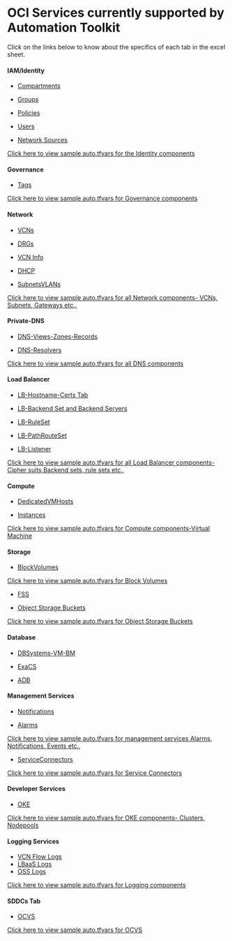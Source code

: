 
# OCI Services currently supported by Automation Toolkit

Click on the links below to know about the specifics of each tab in the excel sheet.

#### IAM/Identity

 - [Compartments](tabs.md#Compartments-Tab)

 - [Groups](tabs.md#Groups-Tab)
  
 - [Policies](tabs.md#Policies-Tab)

 - [Users](tabs.md#Users-Tab)

 - [Network Sources](tabs.md#Network-Sources-Tab)

<a href="../terraform/identity"> Click here to view sample auto.tfvars for the Identity components</a> 
	


#### Governance

 - [Tags](tabs.md#Tags-Tab)

<a href="../terraform/governance">Click here to view sample auto.tfvars for Governance components</a> 

#### Network
  
 - [VCNs](tabs.md#a-VCNs-Tab)
  
 - [DRGs](tabs.md#b-DRGs-Tab)
  
 - [VCN Info](tabs.md#c-VCN-Info-Tab)
  
 - [DHCP](tabs.md#d-DHCP-Tab)
  
 - [SubnetsVLANs](tabs.md#e-SubnetsVLANs-Tab)
 
  

<a href="../terraform/network">Click here to view sample auto.tfvars for all Network components- VCNs, Subnets, Gateways etc.,</a> 

#### Private-DNS
  
 - [DNS-Views-Zones-Records](tabs.md#DNS-Views-Zones-Records-Tab)
  
 - [DNS-Resolvers](tabs.md#DNS-Resolvers-Tab)
  

<a href="../terraform/dns.">Click here to view sample auto.tfvars for all DNS components </a> 

#### Load Balancer

 - [LB-Hostname-Certs Tab](tabs.md#lb-hostname-certs-tab)
 
 - [LB-Backend Set and Backend Servers](tabs.md#backend-set-and-backend-servers-tab)
 
 - [LB-RuleSet](tabs.md#ruleset-tab)
 
 - [LB-PathRouteSet](tabs.md#path-route-set-tab)
 
 - [LB-Listener](tabs.md#lb-listeners-tab)

<a href="../terraform/loadbalancer">Click here to view sample auto.tfvars for all Load Balancer components- Cipher suits,Backend sets, rule sets etc.,</a>


#### Compute
 
 - [DedicatedVMHosts](tabs.md#dedicatedvmhosts-tab)
 
 - [Instances](tabs.md#instances-tab)

<a href="../terraform/compute">Click here to view sample auto.tfvars for Compute components-Virtual Machine</a> 
 
#### Storage
 
 - [BlockVolumes](tabs.md#blocksvolumes-tab)
 
 <a href="../terraform/storage">Click here to view sample auto.tfvars for Block Volumes </a> 

 - [FSS](tabs.md#fss-tab)
 
 - [Object Storage Buckets](tabs.md#Buckets-tab)
 
 <a href="../terraform/storage.md#2-Buckets">Click here to view sample auto.tfvars for Object Storage Buckets</a> 
 

#### Database
 - [DBSystems-VM-BM](tabs.md#dbsystems-vm-bm-tab)
 
 - [ExaCS](tabs.md#exacs)
 
 - [ADB](tabs.md#adb-tab)
 
 
#### Management Services
 
 - [Notifications](tabs.md#notifications-tab)
 
 - [Alarms](tabs.md#alarms-tab)

<a href="../terraform/managementservices">Click here to view sample auto.tfvars for management services Alarms, Notifications, Events etc.,</a> 
 
 - [ServiceConnectors](tabs.md#serviceconnectors-tab) 


<a href="../terraform/sch">Click here to view sample auto.tfvars for Service Connectors</a> 

 
#### Developer Services
 
 - [OKE]( tabs.md#oke-tab)

<a href="../terraform/oke">Click here to view sample auto.tfvars for OKE components- Clusters, Nodepools</a> 

#### Logging Services
 
 - [VCN Flow Logs]( tabs.md#vcn-flow-logs)
 - [LBaaS Logs]( tabs.md#lbaas-logs)
- [OSS Logs]( tabs.md#oss-logs)

<a href="../terraform/logging">Click here to view sample auto.tfvars for Logging components </a> 

#### SDDCs Tab
 
 - [OCVS]( tabs.md#sddcs-tab)
   
<a href="../terraform/sddc">Click here to view sample auto.tfvars for OCVS </a> 
 
 
 

 
 

